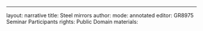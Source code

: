 ---
layout: narrative
title: Steel mirrors
author:
mode: annotated
editor: GR8975 Seminar Participants
rights: Public Domain
materials: 